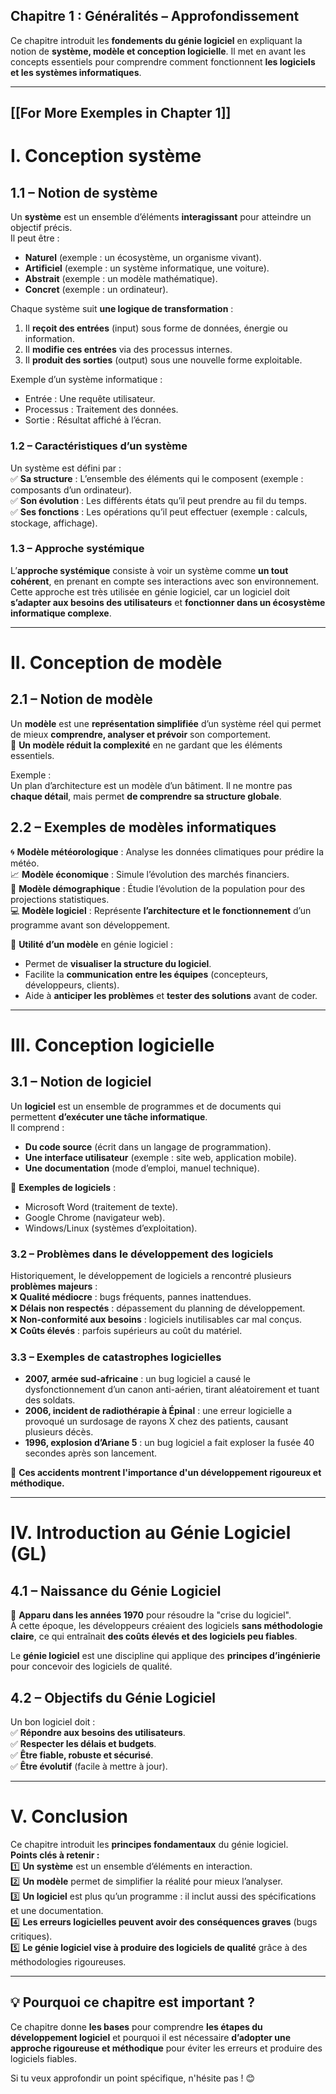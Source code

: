 ## **Chapitre 1 : Généralités** – Approfondissement

Ce chapitre introduit les **fondements du génie logiciel** en expliquant la notion de **système, modèle et conception logicielle**. Il met en avant les concepts essentiels pour comprendre comment fonctionnent **les logiciels et les systèmes informatiques**.

---
[[For More Exemples in Chapter 1]]
---
# **I. Conception système**

## **1.1 – Notion de système**

Un **système** est un ensemble d’éléments **interagissant** pour atteindre un objectif précis.  
Il peut être :

- **Naturel** (exemple : un écosystème, un organisme vivant).
- **Artificiel** (exemple : un système informatique, une voiture).
- **Abstrait** (exemple : un modèle mathématique).
- **Concret** (exemple : un ordinateur).

Chaque système suit **une logique de transformation** :

1. Il **reçoit des entrées** (input) sous forme de données, énergie ou information.
2. Il **modifie ces entrées** via des processus internes.
3. Il **produit des sorties** (output) sous une nouvelle forme exploitable.

Exemple d’un système informatique :

- Entrée : Une requête utilisateur.
- Processus : Traitement des données.
- Sortie : Résultat affiché à l’écran.

### **1.2 – Caractéristiques d’un système**

Un système est défini par :  
✅ **Sa structure** : L’ensemble des éléments qui le composent (exemple : composants d’un ordinateur).  
✅ **Son évolution** : Les différents états qu’il peut prendre au fil du temps.  
✅ **Ses fonctions** : Les opérations qu’il peut effectuer (exemple : calculs, stockage, affichage).

### **1.3 – Approche systémique**

L’**approche systémique** consiste à voir un système comme **un tout cohérent**, en prenant en compte ses interactions avec son environnement.  
Cette approche est très utilisée en génie logiciel, car un logiciel doit **s’adapter aux besoins des utilisateurs** et **fonctionner dans un écosystème informatique complexe**.

---

# **II. Conception de modèle**

## **2.1 – Notion de modèle**

Un **modèle** est une **représentation simplifiée** d’un système réel qui permet de mieux **comprendre, analyser et prévoir** son comportement.  
📌 **Un modèle réduit la complexité** en ne gardant que les éléments essentiels.

Exemple :  
Un plan d’architecture est un modèle d’un bâtiment. Il ne montre pas **chaque détail**, mais permet **de comprendre sa structure globale**.

## **2.2 – Exemples de modèles informatiques**

🌀 **Modèle météorologique** : Analyse les données climatiques pour prédire la météo.  
📈 **Modèle économique** : Simule l’évolution des marchés financiers.  
👥 **Modèle démographique** : Étudie l’évolution de la population pour des projections statistiques.  
💻 **Modèle logiciel** : Représente **l’architecture et le fonctionnement** d’un programme avant son développement.

🔹 **Utilité d’un modèle** en génie logiciel :

- Permet de **visualiser la structure du logiciel**.
- Facilite la **communication entre les équipes** (concepteurs, développeurs, clients).
- Aide à **anticiper les problèmes** et **tester des solutions** avant de coder.

---

# **III. Conception logicielle**

## **3.1 – Notion de logiciel**

Un **logiciel** est un ensemble de programmes et de documents qui permettent **d’exécuter une tâche informatique**.  
Il comprend :

- **Du code source** (écrit dans un langage de programmation).
- **Une interface utilisateur** (exemple : site web, application mobile).
- **Une documentation** (mode d’emploi, manuel technique).

🔹 **Exemples de logiciels** :

- Microsoft Word (traitement de texte).
- Google Chrome (navigateur web).
- Windows/Linux (systèmes d’exploitation).

### **3.2 – Problèmes dans le développement des logiciels**

Historiquement, le développement de logiciels a rencontré plusieurs **problèmes majeurs** :  
❌ **Qualité médiocre** : bugs fréquents, pannes inattendues.  
❌ **Délais non respectés** : dépassement du planning de développement.  
❌ **Non-conformité aux besoins** : logiciels inutilisables car mal conçus.  
❌ **Coûts élevés** : parfois supérieurs au coût du matériel.

### **3.3 – Exemples de catastrophes logicielles**

- **2007, armée sud-africaine** : un bug logiciel a causé le dysfonctionnement d’un canon anti-aérien, tirant aléatoirement et tuant des soldats.
- **2006, incident de radiothérapie à Épinal** : une erreur logicielle a provoqué un surdosage de rayons X chez des patients, causant plusieurs décès.
- **1996, explosion d’Ariane 5** : un bug logiciel a fait exploser la fusée 40 secondes après son lancement.

📌 **Ces accidents montrent l'importance d'un développement rigoureux et méthodique.**

---

# **IV. Introduction au Génie Logiciel (GL)**

## **4.1 – Naissance du Génie Logiciel**

📅 **Apparu dans les années 1970** pour résoudre la "crise du logiciel".  
À cette époque, les développeurs créaient des logiciels **sans méthodologie claire**, ce qui entraînait **des coûts élevés et des logiciels peu fiables**.

Le **génie logiciel** est une discipline qui applique des **principes d’ingénierie** pour concevoir des logiciels de qualité.

## **4.2 – Objectifs du Génie Logiciel**

Un bon logiciel doit :  
✅ **Répondre aux besoins des utilisateurs**.  
✅ **Respecter les délais et budgets**.  
✅ **Être fiable, robuste et sécurisé**.  
✅ **Être évolutif** (facile à mettre à jour).

---

# **V. Conclusion**

Ce chapitre introduit les **principes fondamentaux** du génie logiciel.  
**Points clés à retenir :**  
1️⃣ **Un système** est un ensemble d’éléments en interaction.  
2️⃣ **Un modèle** permet de simplifier la réalité pour mieux l’analyser.  
3️⃣ **Un logiciel** est plus qu’un programme : il inclut aussi des spécifications et une documentation.  
4️⃣ **Les erreurs logicielles peuvent avoir des conséquences graves** (bugs critiques).  
5️⃣ **Le génie logiciel vise à produire des logiciels de qualité** grâce à des méthodologies rigoureuses.

---

## **💡 Pourquoi ce chapitre est important ?**

Ce chapitre donne **les bases** pour comprendre **les étapes du développement logiciel** et pourquoi il est nécessaire **d’adopter une approche rigoureuse et méthodique** pour éviter les erreurs et produire des logiciels fiables.

Si tu veux approfondir un point spécifique, n'hésite pas ! 😊